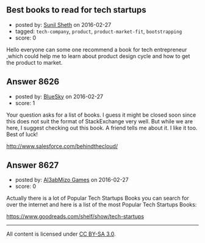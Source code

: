 ## Best books to read for tech startups

- posted by: [Sunil Sheth](https://stackexchange.com/users/3161671/sunil-sheth) on 2016-02-27
- tagged: `tech-company`, `product`, `product-market-fit`, `bootstrapping`
- score: 0

Hello everyone can some one recommend a book for tech entrepreneur ,which could help me to learn about product design cycle and how to get the product to market.


## Answer 8626

- posted by: [BlueSky](https://stackexchange.com/users/3135220/bluesky) on 2016-02-27
- score: 1

Your question asks for a list of books. I guess it might be closed soon since this does not suit the format of StackExchange very well. But while we are here, I suggest checking out this book. A friend tells me about it. I like it too. Best of luck!

http://www.salesforce.com/behindthecloud/


## Answer 8627

- posted by: [Al3abMizo Games](https://stackexchange.com/users/1601277/al3abmizo-games) on 2016-02-27
- score: 0

Actually there is a lot of Popular Tech Startups Books you can search for over the internet and here is a list of the most Popular Tech Startups Books:

https://www.goodreads.com/shelf/show/tech-startups



---

All content is licensed under [CC BY-SA 3.0](https://creativecommons.org/licenses/by-sa/3.0/).
